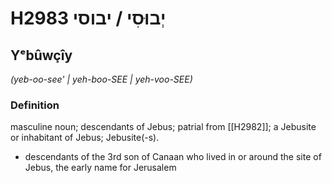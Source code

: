 # H2983 יְבוּסִי / יבוסי

## Yᵉbûwçîy

_(yeb-oo-see' | yeh-boo-SEE | yeh-voo-SEE)_

### Definition

masculine noun; descendants of Jebus; patrial from [[H2982]]; a Jebusite or inhabitant of Jebus; Jebusite(-s).

- descendants of the 3rd son of Canaan who lived in or around the site of Jebus, the early name for Jerusalem
